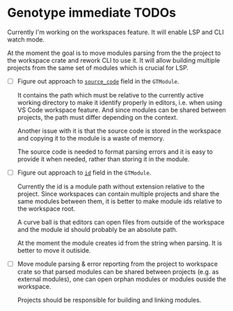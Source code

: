 # Genotype immediate TODOs

Currently I'm working on the workspaces feature. It will enable LSP and CLI watch mode.

At the moment the goal is to move modules parsing from the the project to the workspace crate and rework CLI to use it. It will allow building multiple projects from the same set of modules which is crucial for LSP.

- [ ] Figure out approach to [`source_code`](./parser/src/module/mod.rs:23) field in the `GTModule`.

  It contains the path which must be relative to the currently active working directory to make it identify properly in editors, i.e. when using VS Code workspace feature. And since modules can be shared between projects, the path must differ depending on the context.

  Another issue with it is that the source code is stored in the workspace and copying it to the module is a waste of memory.

  The source code is needed to format parsing errors and it is easy to provide it when needed, rather than storing it in the module.

- [ ] Figure out approach to [`id`](./parser/src/module/mod.rs:13) field in the `GTModule`.

  Currently the id is a module path without extension relative to the project. Since workspaces can contain multiple projects and share the same modules between them, it is better to make module ids relative to the workspace root.

  A curve ball is that editors can open files from outside of the workspace and the module id should probably be an absolute path.

  At the moment the module creates id from the string when parsing. It is better to move it outiside.

- [ ] Move module parsing & error reporting from the project to workspace crate so that parsed modules can be shared between projects (e.g. as external modules), one can open orphan modules or modules ouside the workspace.

  Projects should be responsible for building and linking modules.
